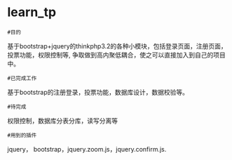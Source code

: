 # learn_tp

	#目的
基于bootstrap+jquery的thinkphp3.2的各种小模块，包括登录页面，注册页面，投票功能，权限控制等, 争取做到高内聚低耦合，使之可以直接加入到自己的项目中。

	#已完成工作
基于bootstrap的注册登录，投票功能，数据库设计，数据校验等。

	#待完成
权限控制，数据库分表分库，读写分离等

	#用到的插件
jquery， bootstrap，jquery.zoom.js，jquery.confirm.js.
